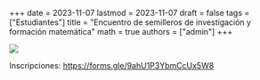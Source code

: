 +++
date      = 2023-11-07
lastmod   = 2023-11-07
draft     = false
tags      = ["Estudiantes"]
title     = "Encuentro de semilleros de investigación y formación matemática"
math      = true
authors = ["admin"]
+++

![](https://matematicas.netlify.com/img/semilleros2023.jpg)

Inscripciones: https://forms.gle/9ahU1P3YbmCcUx5W8
